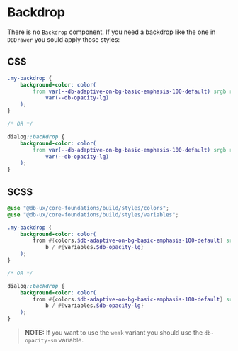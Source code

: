 # Backdrop

There is no `Backdrop` component.
If you need a backdrop like the one in `DBDrawer` you sould apply those styles:

## CSS

```css
.my-backdrop {
	background-color: color(
		from var(--db-adaptive-on-bg-basic-emphasis-100-default) srgb r g b /
			var(--db-opacity-lg)
	);
}

/* OR */

dialog::backdrop {
	background-color: color(
		from var(--db-adaptive-on-bg-basic-emphasis-100-default) srgb r g b /
			var(--db-opacity-lg)
	);
}
```

## SCSS

```scss
@use "@db-ux/core-foundations/build/styles/colors";
@use "@db-ux/core-foundations/build/styles/variables";

.my-backdrop {
	background-color: color(
		from #{colors.$db-adaptive-on-bg-basic-emphasis-100-default} srgb r g
			b / #{variables.$db-opacity-lg}
	);
}

/* OR */

dialog::backdrop {
	background-color: color(
		from #{colors.$db-adaptive-on-bg-basic-emphasis-100-default} srgb r g
			b / #{variables.$db-opacity-lg}
	);
}
```

> **NOTE:** If you want to use the `weak` variant you should use the `db-opacity-sm` variable.
